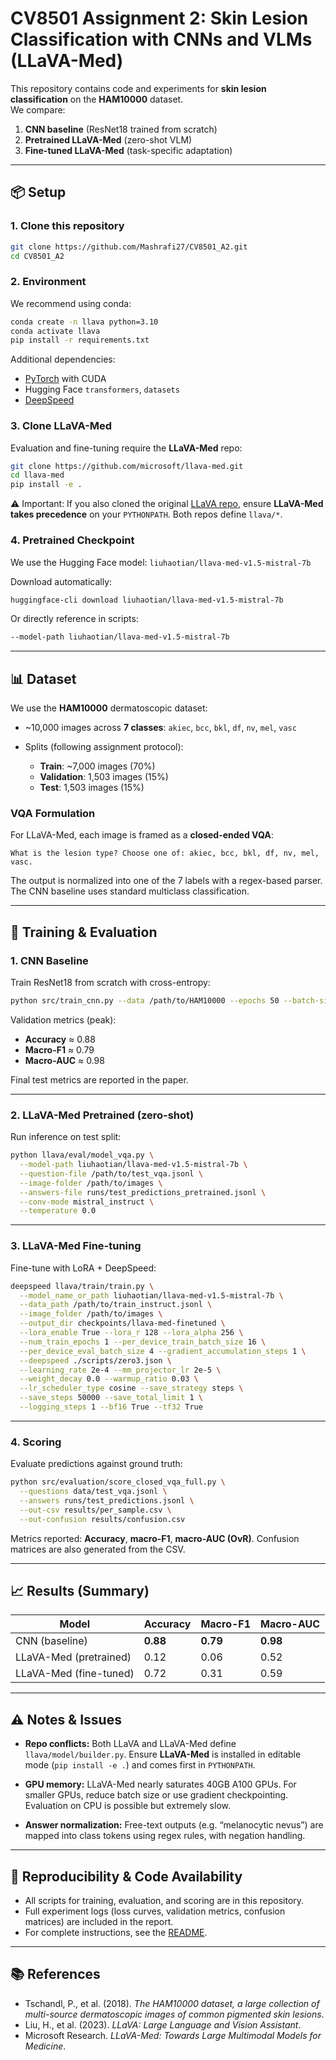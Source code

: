 # CV8501 Assignment 2: Skin Lesion Classification with CNNs and VLMs (LLaVA-Med)

This repository contains code and experiments for **skin lesion classification** on the **HAM10000** dataset.  
We compare:

1. **CNN baseline** (ResNet18 trained from scratch)  
2. **Pretrained LLaVA-Med** (zero-shot VLM)  
3. **Fine-tuned LLaVA-Med** (task-specific adaptation)

---

## 📦 Setup

### 1. Clone this repository
```bash
git clone https://github.com/Mashrafi27/CV8501_A2.git
cd CV8501_A2
````

### 2. Environment

We recommend using conda:

```bash
conda create -n llava python=3.10
conda activate llava
pip install -r requirements.txt
```

Additional dependencies:

* [PyTorch](https://pytorch.org/get-started/locally/) with CUDA
* Hugging Face `transformers`, `datasets`
* [DeepSpeed](https://github.com/microsoft/DeepSpeed)

### 3. Clone **LLaVA-Med**

Evaluation and fine-tuning require the **LLaVA-Med** repo:

```bash
git clone https://github.com/microsoft/llava-med.git
cd llava-med
pip install -e .
```

⚠️ Important: If you also cloned the original [LLaVA repo](https://github.com/haotian-liu/LLaVA), ensure **LLaVA-Med takes precedence** on your `PYTHONPATH`. Both repos define `llava/*`.

### 4. Pretrained Checkpoint

We use the Hugging Face model:
`liuhaotian/llava-med-v1.5-mistral-7b`

Download automatically:

```bash
huggingface-cli download liuhaotian/llava-med-v1.5-mistral-7b
```

Or directly reference in scripts:

```bash
--model-path liuhaotian/llava-med-v1.5-mistral-7b
```

---

## 📊 Dataset

We use the **HAM10000** dermatoscopic dataset:

* ~10,000 images across **7 classes**:
  `akiec`, `bcc`, `bkl`, `df`, `nv`, `mel`, `vasc`

* Splits (following assignment protocol):

  * **Train**: ~7,000 images (70%)
  * **Validation**: 1,503 images (15%)
  * **Test**: 1,503 images (15%)

### VQA Formulation

For LLaVA-Med, each image is framed as a **closed-ended VQA**:

```
What is the lesion type? Choose one of: akiec, bcc, bkl, df, nv, mel, vasc.
```

The output is normalized into one of the 7 labels with a regex-based parser.
The CNN baseline uses standard multiclass classification.

---

## 🚀 Training & Evaluation

### 1. CNN Baseline

Train ResNet18 from scratch with cross-entropy:

```bash
python src/train_cnn.py --data /path/to/HAM10000 --epochs 50 --batch-size 32
```

Validation metrics (peak):

* **Accuracy** ≈ 0.88
* **Macro-F1** ≈ 0.79
* **Macro-AUC** ≈ 0.98

Final test metrics are reported in the paper.

---

### 2. LLaVA-Med Pretrained (zero-shot)

Run inference on test split:

```bash
python llava/eval/model_vqa.py \
  --model-path liuhaotian/llava-med-v1.5-mistral-7b \
  --question-file /path/to/test_vqa.jsonl \
  --image-folder /path/to/images \
  --answers-file runs/test_predictions_pretrained.jsonl \
  --conv-mode mistral_instruct \
  --temperature 0.0
```

---

### 3. LLaVA-Med Fine-tuning

Fine-tune with LoRA + DeepSpeed:

```bash
deepspeed llava/train/train.py \
  --model_name_or_path liuhaotian/llava-med-v1.5-mistral-7b \
  --data_path /path/to/train_instruct.jsonl \
  --image_folder /path/to/images \
  --output_dir checkpoints/llava-med-finetuned \
  --lora_enable True --lora_r 128 --lora_alpha 256 \
  --num_train_epochs 1 --per_device_train_batch_size 16 \
  --per_device_eval_batch_size 4 --gradient_accumulation_steps 1 \
  --deepspeed ./scripts/zero3.json \
  --learning_rate 2e-4 --mm_projector_lr 2e-5 \
  --weight_decay 0.0 --warmup_ratio 0.03 \
  --lr_scheduler_type cosine --save_strategy steps \
  --save_steps 50000 --save_total_limit 1 \
  --logging_steps 1 --bf16 True --tf32 True
```

---

### 4. Scoring

Evaluate predictions against ground truth:

```bash
python src/evaluation/score_closed_vqa_full.py \
  --questions data/test_vqa.jsonl \
  --answers runs/test_predictions.jsonl \
  --out-csv results/per_sample.csv \
  --out-confusion results/confusion.csv
```

Metrics reported: **Accuracy**, **macro-F1**, **macro-AUC (OvR)**.
Confusion matrices are also generated from the CSV.

---

## 📈 Results (Summary)

| Model                  | Accuracy | Macro-F1 | Macro-AUC |
| ---------------------- | -------- | -------- | --------- |
| CNN (baseline)         | **0.88** | **0.79** | **0.98**  |
| LLaVA-Med (pretrained) | 0.12     | 0.06     | 0.52      |
| LLaVA-Med (fine-tuned) | 0.72     | 0.31     | 0.59      |

---

## ⚠️ Notes & Issues

* **Repo conflicts:** Both LLaVA and LLaVA-Med define `llava/model/builder.py`.
  Ensure **LLaVA-Med** is installed in editable mode (`pip install -e .`) and comes first in `PYTHONPATH`.

* **GPU memory:** LLaVA-Med nearly saturates 40GB A100 GPUs.
  For smaller GPUs, reduce batch size or use gradient checkpointing.
  Evaluation on CPU is possible but extremely slow.

* **Answer normalization:** Free-text outputs (e.g. “melanocytic nevus”) are mapped into class tokens using regex rules, with negation handling.

---

## 📜 Reproducibility & Code Availability

* All scripts for training, evaluation, and scoring are in this repository.
* Full experiment logs (loss curves, validation metrics, confusion matrices) are included in the report.
* For complete instructions, see the [README](https://github.com/Mashrafi27/CV8501_A2.git).

---

## 📚 References

* Tschandl, P., et al. (2018). *The HAM10000 dataset, a large collection of multi-source dermatoscopic images of common pigmented skin lesions*.
* Liu, H., et al. (2023). *LLaVA: Large Language and Vision Assistant*.
* Microsoft Research. *LLaVA-Med: Towards Large Multimodal Models for Medicine*.

